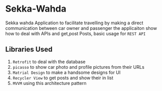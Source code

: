 # Sekka-Wahda
Sekka wahda Application to facilitate travelling by making a direct communication between car owner and passenger
the applicaiton show how to deal with APIs and get,post Posts, basic usage for `REST API`

## Libraries Used
1. `Retrofit` to deal with the database
2. `picasso` to show car photo and profile pictures from their URLs
3. `Matrial Design` to make a handsome designs for UI
4. `Recycler View` to get posts and show their in list
5. `MVVM` using this architecture pattern
